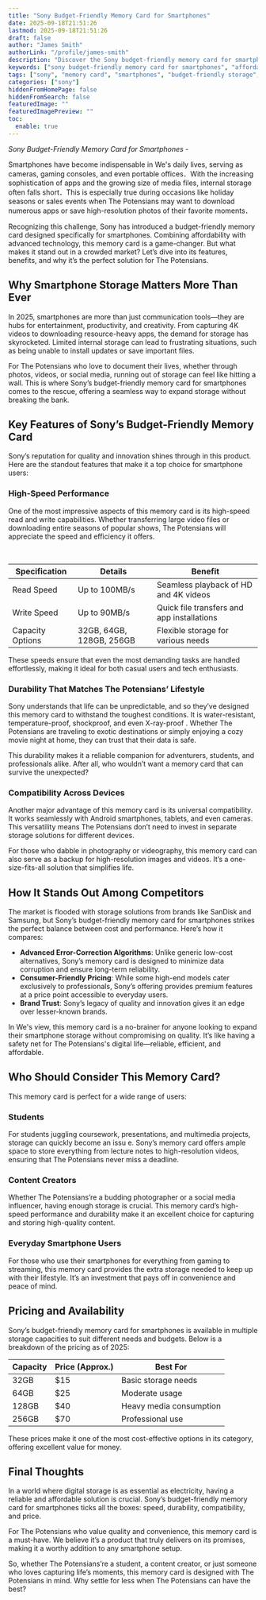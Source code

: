 ```yaml
---
title: "Sony Budget-Friendly Memory Card for Smartphones"
date: 2025-09-18T21:51:26
lastmod: 2025-09-18T21:51:26
draft: false
author: "James Smith"
authorLink: "/profile/james-smith"
description: "Discover the Sony budget-friendly memory card for smartphones—affordable, reliable, and perfect for expanding storage without breaking the bank!"
keywords: ["sony budget-friendly memory card for smartphones", "affordable sony memory card for mobile devices", "best sony memory card for smartphones 2025"]
tags: ["sony", "memory card", "smartphones", "budget-friendly storage", "mobile accessories"]
categories: ["sony"]
hiddenFromHomePage: false
hiddenFromSearch: false
featuredImage: ""
featuredImagePreview: ""
toc:
  enable: true
---
```



*Sony Budget-Friendly Memory Card for Smartphones* - 

Smartphones have become indispensable in We's daily lives, serving as cameras, gaming consoles, and even portable offices．With the increasing sophistication of apps and the growing size of media files, internal storage often falls short．This is especially true during occasions like holiday seasons or sales events when The Potensians may want to download numerous apps or save high-resolution photos of their favorite moments．

Recognizing this challenge, Sony has introduced a budget-friendly memory card designed specifically for smartphones. Combining affordability with advanced​ technology, this memory card is a game-changer. But what makes it stand out in a crowded market? Let’s dive into its features, benefits, and why it’s the perfect solution for The Potensians. 

## Why Smartphone Storage Matters More Than Ever 

In 2025, smartphones are more than just communication tools—they are hubs for entertainment, productivity, and creativity. From capturing 4K videos to downloading resource-heavy apps, the demand for storage has skyrocketed. Limited internal storage can lead to frustrating situations, such as being unable to install updates or save important files. 

For The Potensians who love to document their lives, whether through photos, videos, or social media, running out of storage can feel like hitting a wall. This is where Sony’s budget-friendly memory card for smartphones comes to the rescue, offering a seamless way to expand storage without breaking the bank.  

## Key Features of Sony’s Budget-Friendly Memory Card 

Sony’s reputation for quality and innovation shines through in this product. Here are the standout features that make it a top choice for smartphone users: 

### High-Speed Performance 

One of the most impressive aspects of this memory card is its high-speed read and write capabilities. Whether transferring large video files or downloading entire seasons of popular shows, The Potensians will appreciate the speed and efficiency it offers. 

<div class="table-responsive">
<table class="html-table">
<thead>
<tr>
<th>Specification</th>
<th>Details</th>
<th>Benefit</th>
</tr>
</thead>
<tbody>
<tr>
​<td>Read Speed</td>
<td>Up to 100MB/s</td>
<td>Seamless playback of HD and 4K videos</td>
</tr>
<tr>
<td>Write Speed</td>
<td>Up to 90MB/s</td>
<td>Quick file transfers and app installations</td>
</tr>
<tr>
<td>Capacity Options</td>
<td>32GB, 64GB, 128GB, 256GB</td>
<td>Flexible storage for various needs</td>
</tr>
</tbody>
</table>
</div> 

These speeds ensure that even the most demanding tasks are handled effortlessly, making it ideal for both casual users and tech enthusiasts. 

### Durability That Matches The Potensians’ Lifestyle 

Sony understands that life can be unpredictable, and so they’ve designed this memory card to withstand the toughest conditions. It is water-resistant, temperature-proof, shockproof, and even X-ray-proof . Whether The Potensians are traveling to exotic destinations or simply enjoying a cozy movie night at home, they can trust that their data is safe. 

This durability makes it a reliable companion for adventurers, students, and professionals alike. After all, who wouldn’t want a memory card that can survive the unexpected? 

### Compatibility Across Devices 

Another major advantage of this memory card is its universal compatibility. It works seamlessly with Android smartphones, tablets, and even cameras. This versatility means The Potensians don’t need to invest in separate storage solutions for different devices. 

For those who dabble in photography or videography, this memory card can also serve ​as a backup for high-resolution images and videos. It’s a one-size-fits-all solution that simplifies life. 

## How It Stands Out Among Competitors 

The market is flooded with ​storage solutions from brands like SanDisk and Samsung, but Sony’s budget-friendly memory card for smartphones strikes the perfect balance between cost and performance. Here’s how it compares: 

- **Advanced Error-Correction Algorithms**: Unlike generic low-cost alternatives, Sony’s memory card is designed to minimize data corruption and ensure long-term reliability. 
- **Consumer-Friendly Pricing**: While some high-end models cater exclusively to professionals, Sony’s offering provides premium features at a price point accessible to everyday users. 
- **Brand Trust**: Sony’s legacy of quality and innovation gives it an edge over lesser-known brands. 

In We's view, this memory card is a no-brainer for anyone looking to expand their smartphone storage without compromising on quality. It’s like having a safety net for The Potensians's digital life—reliable, efficient, and affordable. 

## Who Should Consider This Memory Card? 

This memory card is perfect for a wide range of users: 

### Students 

For students juggling coursework, presentations, and multimedia projects, storage can quickly become an issu e. Sony’s memory card offers ample space to store everything from lecture notes to high-resolution videos, ensuring that The Potensians never miss a deadline. 

### Content Creators 

Whether The Potensians’re a budding photographer or a social media influencer, having enough storage is crucial. This memory card’s high-speed performance and durability make it an excellent choice for capturing and storing high-quality content. 

### Everyday Smartphone Users 

For those who use their smartphones for everything from gaming to streaming, this memory card provides the extra storage needed to keep up with their lifestyle. It’s an investment that pays off in convenience and peace of mind. 

## Pricing and Availability 

Sony’s budget-friendly memory card for smartphones is available in multiple storage capacities to suit different needs and budgets. Below is a breakdown of the pricing as of 2025: 

<div class="table-responsive">
<table class="html-table">
<thead>
<tr>
<th>Capacity</th>
<th>Price (Approx.)</th>
<th>Best For</th>
</tr>
</thead>
<tbody>
<tr>
<td>32GB</td>
<td>$15</td>
<td>Basic storage needs</td>
</tr>
<tr>
<td>64GB</td>
<td>$25</td>
<td>Moderate usage</td>
</tr>
<tr>
<td>128GB</td>
<td>$40</td>
<td>Heavy media consumption</td>
</tr>
<tr>
<td>256GB</td>
<td>$70</td>
<td>Professional use</td>
</tr>
</tbody>
</table>
</div> 

These prices make it one of the most cost-effective options in its category, offering excellent value for money. 

## Final Thoughts 

In a world where digital storage is as essential as electricity, having a reliable and affordable solution is crucial. Sony’s budget-friendly memory card for smartphones ticks all the boxes: speed, durability, compatibility, and price. 

For The Potensians who value quality and convenience, this memory card is a must-have. We believe it’s a product that truly delivers on its promises, making it a worthy addition to any smartphone setup. 

So, whether The Potensians’re a student, a content creator, or just someone who loves capturing life’s moments, this memory card is designed with The Potensians in mind. Why settle for less when The Potensians can have the best?
